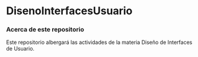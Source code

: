 # DisenoInterfacesUsuario


### Acerca de este repositorio
Este repositorio albergará las actividades de la materia Diseño de Interfaces de Usuario.

